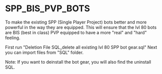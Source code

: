 # SPP_BIS_PVP_BOTS

To make the existing SPP (Single Player Project) bots better and more powerful in the way they are equipped. 
This will ensure that the lvl 80 bots are BIS (best in class) PVP equipped to have a more "real" and "hard" feeling. 

First run "Deletion File SQL_delete all existing lvl 80 SPP bot gear.sql"
Next you can import files from "SQL" folder.

Note:
If you want to deinstall the bot gear, you will also find the uninstall SQL.
